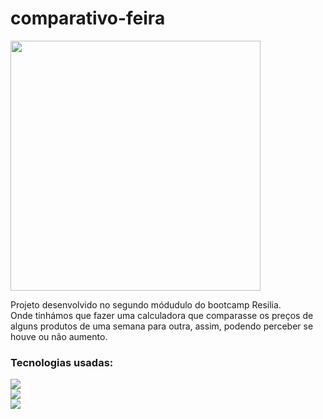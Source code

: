 # comparativo-feira

<img align="center" width="400" src="https://c.tenor.com/xu144P488qAAAAAi/cute-calculator.gif"/>

Projeto desenvolvido no segundo módudulo do bootcamp Resilia.\
Onde tinhámos que fazer uma calculadora que comparasse os preços de alguns produtos de uma semana para outra, assim, podendo perceber se houve ou não aumento. 

### Tecnologias usadas:

<img src="https://img.shields.io/badge/HTML5-E34F26?style=for-the-badge&logo=html5&logoColor=white">\
<img src="https://img.shields.io/badge/CSS3-1572B6?style=for-the-badge&logo=css3&logoColor=white">\
<img src="https://img.shields.io/badge/JavaScript-323330?style=for-the-badge&logo=javascript&logoColor=F7DF1E">
